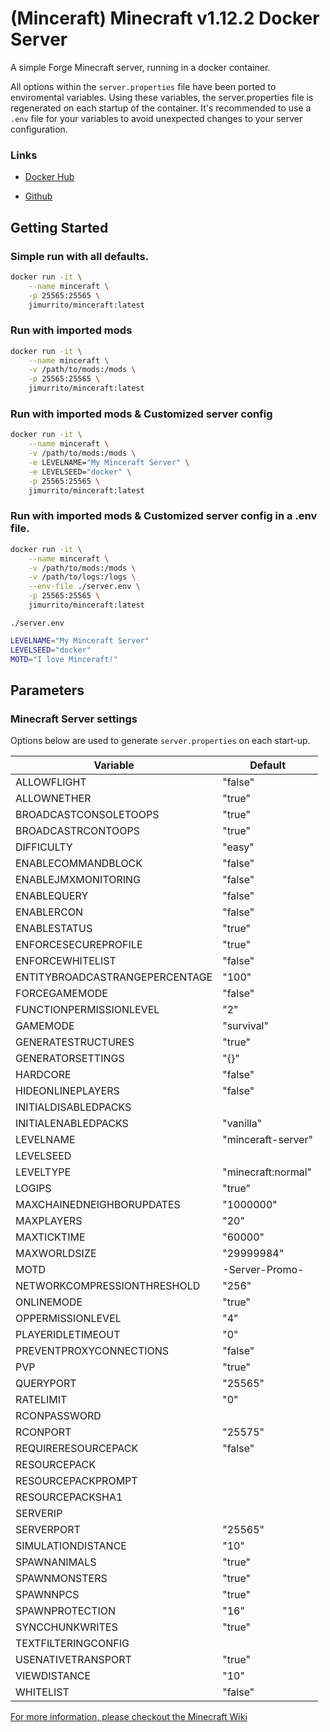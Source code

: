 # (Minceraft) Minecraft v1.12.2 Docker Server
A simple Forge Minecraft server, running in a docker container.

All options within the `server.properties` file have been ported to enviromental variables. Using these variables, the server.properties file is regenerated on each startup of the container. It's recommended to use a `.env` file for your variables to avoid unexpected changes to your server configuration.

### Links

- [Docker Hub](https://hub.docker.com/r/jimurrito/minceraft)

- [Github](https://github.com/jimurrito/minceraft)

## Getting Started

### Simple run with all defaults.
```bash
docker run -it \
    --name minceraft \
    -p 25565:25565 \
    jimurrito/minceraft:latest
```

### Run with imported mods
```bash
docker run -it \
    --name minceraft \
    -v /path/to/mods:/mods \
    -p 25565:25565 \
    jimurrito/minceraft:latest
```


### Run with imported mods & Customized server config
```bash
docker run -it \
    --name minceraft \
    -v /path/to/mods:/mods \
    -e LEVELNAME="My Minceraft Server" \
    -e LEVELSEED="docker" \
    -p 25565:25565 \
    jimurrito/minceraft:latest
```


### Run with imported mods & Customized server config in a .env file.
```bash
docker run -it \
    --name minceraft \
    -v /path/to/mods:/mods \
    -v /path/to/logs:/logs \
    --env-file ./server.env \
    -p 25565:25565 \
    jimurrito/minceraft:latest
```

`./server.env`
```bash
LEVELNAME="My Minceraft Server"
LEVELSEED="docker"
MOTD="I love Minceraft!"
```

## Parameters

### Minecraft Server settings 
Options below are used to generate `server.properties` on each start-up.

| Variable | Default |
| --- | --- |
| ALLOWFLIGHT | "false" |
| ALLOWNETHER | "true" |
| BROADCASTCONSOLETOOPS | "true" |
| BROADCASTRCONTOOPS | "true" |
| DIFFICULTY | "easy" |
| ENABLECOMMANDBLOCK | "false" |
| ENABLEJMXMONITORING | "false" |
| ENABLEQUERY | "false" |
| ENABLERCON | "false" |
| ENABLESTATUS | "true" |
| ENFORCESECUREPROFILE | "true" |
| ENFORCEWHITELIST | "false" |
| ENTITYBROADCASTRANGEPERCENTAGE | "100" |
| FORCEGAMEMODE | "false" |
| FUNCTIONPERMISSIONLEVEL | "2" |
| GAMEMODE | "survival" |
| GENERATESTRUCTURES | "true" |
| GENERATORSETTINGS | "{}" |
| HARDCORE | "false" |
| HIDEONLINEPLAYERS | "false" |
| INITIALDISABLEDPACKS |  |
| INITIALENABLEDPACKS | "vanilla" |
| LEVELNAME | "minceraft-server" |
| LEVELSEED |  |
| LEVELTYPE | "minecraft:normal" |
| LOGIPS | "true" |
| MAXCHAINEDNEIGHBORUPDATES | "1000000" |
| MAXPLAYERS | "20" |
| MAXTICKTIME | "60000" |
| MAXWORLDSIZE | "29999984" |
| MOTD | -Server-Promo- |
| NETWORKCOMPRESSIONTHRESHOLD | "256" |
| ONLINEMODE | "true" |
| OPPERMISSIONLEVEL | "4" |
| PLAYERIDLETIMEOUT | "0" |
| PREVENTPROXYCONNECTIONS | "false" |
| PVP | "true" |
| QUERYPORT | "25565" |
| RATELIMIT | "0" |
| RCONPASSWORD |  |
| RCONPORT | "25575" |
| REQUIRERESOURCEPACK | "false" |
| RESOURCEPACK |  |
| RESOURCEPACKPROMPT |  |
| RESOURCEPACKSHA1 |  |
| SERVERIP |  |
| SERVERPORT | "25565" |
| SIMULATIONDISTANCE | "10" |
| SPAWNANIMALS | "true" |
| SPAWNMONSTERS | "true" |
| SPAWNNPCS | "true" |
| SPAWNPROTECTION | "16" |
| SYNCCHUNKWRITES | "true" |
| TEXTFILTERINGCONFIG |  |
| USENATIVETRANSPORT | "true" |
| VIEWDISTANCE | "10" |
| WHITELIST | "false" |


[For more information, please checkout the Minecraft Wiki](https://minecraft.fandom.com/wiki/Server.properties)
